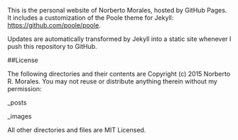 This is the personal website of Norberto Morales, hosted by GitHub Pages. It includes a customization of the Poole theme for Jekyll: https://github.com/poole/poole.

Updates are automatically transformed by Jekyll into a static site whenever I push this repository to GitHub.

##License

The following directories and their contents are Copyright (c) 2015 Norberto R. Morales. You may not reuse or distribute anything therein without my permission:

_posts

_images

All other directories and files are MIT Licensed.
